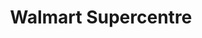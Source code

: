 ---
title: "Walmart Supercentre"
url: /brampton/walmart-supercentre-resolution-drive/
shop: Supermarkt
---